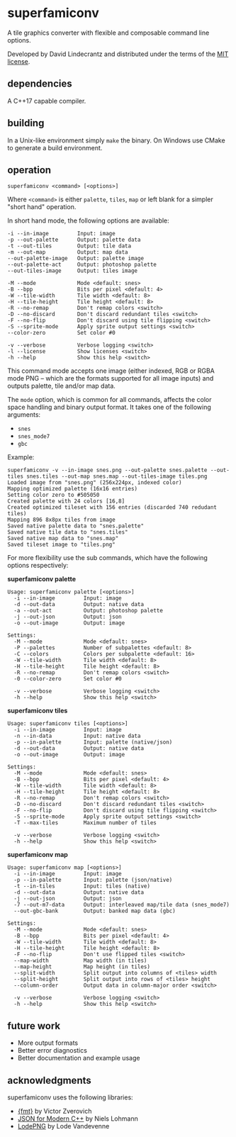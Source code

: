 # superfamiconv
A tile graphics converter with flexible and composable command line options.

Developed by David Lindecrantz and distributed under the terms of the [MIT license](./LICENSE).


## dependencies
A C++17 capable compiler.

## building
In a Unix-like environment simply `make` the binary. On Windows use CMake to generate a build environment.

## operation

	superfamiconv <command> [<options>]

Where `<command>` is either `palette`, `tiles`, `map` or left blank for a simpler "short hand" operation.

In short hand mode, the following options are available:

	-i --in-image         Input: image
	-p --out-palette      Output: palette data
	-t --out-tiles        Output: tile data
	-m --out-map          Output: map data
	--out-palette-image   Output: palette image
	--out-palette-act     Output: photoshop palette
	--out-tiles-image     Output: tiles image

	-M --mode             Mode <default: snes>
	-B --bpp              Bits per pixel <default: 4>
	-W --tile-width       Tile width <default: 8>
	-H --tile-height      Tile height <default: 8>
	-R --no-remap         Don't remap colors <switch>
	-D --no-discard       Don't discard redundant tiles <switch>
	-F --no-flip          Don't discard using tile flipping <switch>
	-S --sprite-mode      Apply sprite output settings <switch>
	--color-zero          Set color #0

	-v --verbose          Verbose logging <switch>
	-l --license          Show licenses <switch>
	-h --help             Show this help <switch>

This command mode accepts one image (either indexed, RGB or RGBA mode PNG – which are the formats supported for all image inputs) and outputs palette, tile and/or map data.

The `mode` option, which is common for all commands, affects the color space handling and binary output format. It takes one of the following arguments: 

* `snes` 
* `snes_mode7` 
* `gbc` 

Example:

	superfamiconv -v --in-image snes.png --out-palette snes.palette --out-tiles snes.tiles --out-map snes.map --out-tiles-image tiles.png
	Loaded image from "snes.png" (256x224px, indexed color)
	Mapping optimized palette (16x16 entries)
	Setting color zero to #505050
	Created palette with 24 colors [16,8]
	Created optimized tileset with 156 entries (discarded 740 redudant tiles)
	Mapping 896 8x8px tiles from image
	Saved native palette data to "snes.palette"
	Saved native tile data to "snes.tiles"
	Saved native map data to "snes.map"
	Saved tileset image to "tiles.png"


For more flexibility use the sub commands, which have the following options respectively:

**superfamiconv palette**

	Usage: superfamiconv palette [<options>]
	  -i --in-image         Input: image
	  -d --out-data         Output: native data
	  -a --out-act          Output: photoshop palette
	  -j --out-json         Output: json
	  -o --out-image        Output: image
	
	Settings:
	  -M --mode             Mode <default: snes>
	  -P --palettes         Number of subpalettes <default: 8>
	  -C --colors           Colors per subpalette <default: 16>
	  -W --tile-width       Tile width <default: 8>
	  -H --tile-height      Tile height <default: 8>
	  -R --no-remap         Don't remap colors <switch>
	  -0 --color-zero       Set color #0
	
	  -v --verbose          Verbose logging <switch>
	  -h --help             Show this help <switch>


**superfamiconv tiles**

	Usage: superfamiconv tiles [<options>]
	  -i --in-image         Input: image
	  -n --in-data          Input: native data
	  -p --in-palette       Input: palette (native/json)
	  -d --out-data         Output: native data
	  -o --out-image        Output: image

	Settings:
	  -M --mode             Mode <default: snes>
	  -B --bpp              Bits per pixel <default: 4>
	  -W --tile-width       Tile width <default: 8>
	  -H --tile-height      Tile height <default: 8>
	  -R --no-remap         Don't remap colors <switch>
	  -D --no-discard       Don't discard redundant tiles <switch>
	  -F --no-flip          Don't discard using tile flipping <switch>
	  -S --sprite-mode      Apply sprite output settings <switch>
	  -T --max-tiles        Maximum number of tiles

	  -v --verbose          Verbose logging <switch>
	  -h --help             Show this help <switch>


**superfamiconv map**

	Usage: superfamiconv map [<options>]
	  -i --in-image         Input: image
	  -p --in-palette       Input: palette (json/native)
	  -t --in-tiles         Input: tiles (native)
	  -d --out-data         Output: native data
	  -j --out-json         Output: json
	  -7 --out-m7-data      Output: interleaved map/tile data (snes_mode7)
	  --out-gbc-bank        Output: banked map data (gbc)

	Settings:
	  -M --mode             Mode <default: snes>
	  -B --bpp              Bits per pixel <default: 4>
	  -W --tile-width       Tile width <default: 8>
	  -H --tile-height      Tile height <default: 8>
	  -F --no-flip          Don't use flipped tiles <switch>
	  --map-width           Map width (in tiles)
	  --map-height          Map height (in tiles)
	  --split-width         Split output into columns of <tiles> width
	  --split-height        Split output into rows of <tiles> height
	  --column-order        Output data in column-major order <switch>

	  -v --verbose          Verbose logging <switch>
	  -h --help             Show this help <switch>


## future work
* More output formats
* Better error diagnostics
* Better documentation and example usage

## acknowledgments
superfamiconv uses the following libraries:

* [{fmt}](http://fmtlib.net) by Victor Zverovich
* [JSON for Modern C++](https://github.com/nlohmann/json) by Niels Lohmann
* [LodePNG](http://lodev.org/lodepng/) by Lode Vandevenne
